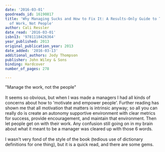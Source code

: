 ```yaml
---
date: '2016-03-01'
goodreads_id: 16190817
title: 'Why Managing Sucks and How to Fix It: A Results-Only Guide to Taking Control
  of Work, Not People'
author: Cali Ressler
date_read: '2016-03-01'
isbn13: '9781118426364'
year_published: 2013
original_publication_year: 2013
date_added: '2016-03-13'
additional_authors: Jody Thompson
publisher: John Wiley & Sons
binding: Hardcover
number_of_pages: 278

---
```

"Manage the work, not the people"<br/><br/>It seems so obvious, but when I was made a managers I had all kinds of concerns about how to 'motivate and empower people'. Further reading has shown me that all motivation that matters is intrinsic anyway; so all you can really do is create an autonomy supportive environment with clear metrics for success, provide encouragement, and maintain that environment. Then let people get on with their work. Any confusion still going on in my brain about what it meant to be a manager was cleared up with those 6 words.<br/><br/>I wasn't very fond of the style of the book (tedious use of dictionary definitions for one thing), but it is a quick read, and there are some gems.
